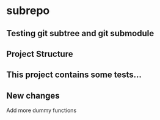 # subrepo
Testing git subtree and git submodule
---
## Project Structure
This project contains some tests...
---
## New changes
Add more dummy functions
